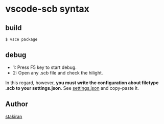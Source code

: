 # vscode-scb syntax

## build

```
$ vsce package
```

## debug
- 1: Press F5 key to start debug.
- 2: Open any .scb file and check the hilight.

In this regard, however, **you must write the configuration about filetype .scb to your settings.json**. See [settings.json](https://github.com/stakiran/vscode-scb/blob/master/syntax/settings.json) and copy-paste it.

## Author
[stakiran](https://github.com/stakiran)
